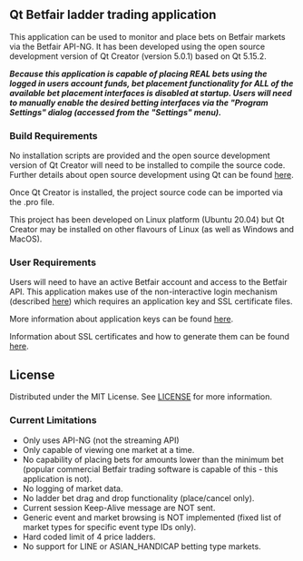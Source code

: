 ## Qt Betfair ladder trading application

This application can be used to monitor and place bets on Betfair markets via the Betfair API-NG. It has been developed using the open source development version of Qt Creator 
(version 5.0.1) based on Qt 5.15.2.

***Because this application is capable of placing REAL bets using the logged in users account funds, bet placement functionality for ALL of the available bet placement 
interfaces is disabled at startup. Users will need to manually enable the desired betting interfaces via the "Program Settings" dialog (accessed from the "Settings" menu).*** 

### Build Requirements

No installation scripts are provided and the open source development version of Qt Creator will need to be installed to compile the source code. 
Further details about open source development using Qt can be found [here](https://www.qt.io/download-open-source).

Once Qt Creator is installed, the project source code can be imported via the .pro file. 

This project has been developed on Linux platform (Ubuntu 20.04) but Qt Creator may be installed on other flavours of Linux (as well as Windows and MacOS).

### User Requirements

Users will need to have an active Betfair account and access to the Betfair API. This application makes use of the non-interactive login mechanism 
(described [here](https://docs.developer.betfair.com/display/1smk3cen4v3lu3yomq5qye0ni/Non-Interactive+%28bot%29+login)) which requires an application key 
and SSL certificate files. 

More information about application keys can be found [here](https://docs.developer.betfair.com/display/1smk3cen4v3lu3yomq5qye0ni/Application+Keys).

Information about SSL certificates and how to generate them can be found [here](https://docs.developer.betfair.com/display/1smk3cen4v3lu3yomq5qye0ni/Non-Interactive+%28bot%29+login#NonInteractive(bot)login-CreatingaSelfSignedCertificate).

## License

Distributed under the MIT License. See [LICENSE](https://github.com/doctorcee/betfair_ladder_trader/blob/main/LICENSE) for more information.

### Current Limitations

* Only uses API-NG (not the streaming API)
* Only capable of viewing one market at a time.
* No capability of placing bets for amounts lower than the minimum bet (popular commercial Betfair trading software is capable of this - this application is not).
* No logging of market data.
* No ladder bet drag and drop functionality (place/cancel only).
* Current session Keep-Alive message are NOT sent.
* Generic event and market browsing is NOT implemented (fixed list of market types for specific event type IDs only).
* Hard coded limit of 4 price ladders.
* No support for LINE or ASIAN_HANDICAP betting type markets.
